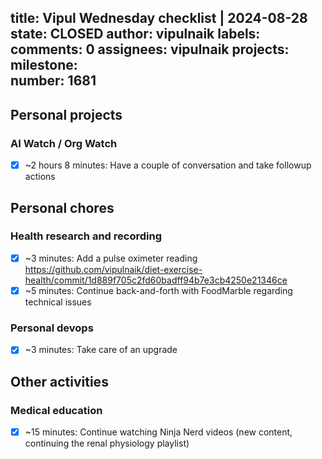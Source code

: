 title:	Vipul Wednesday checklist | 2024-08-28
state:	CLOSED
author:	vipulnaik
labels:	
comments:	0
assignees:	vipulnaik
projects:	
milestone:	
number:	1681
--
## Personal projects

### AI Watch / Org Watch

- [x] ~2 hours 8 minutes: Have a couple of conversation and take followup actions

## Personal chores

### Health research and recording

- [x] ~3 minutes: Add a pulse oximeter reading https://github.com/vipulnaik/diet-exercise-health/commit/1d889f705c2fd60badff94b7e3cb4250e21346ce
- [x] ~5 minutes: Continue back-and-forth with FoodMarble regarding technical issues

### Personal devops

- [x] ~3 minutes: Take care of an upgrade

## Other activities

### Medical education

- [x] ~15 minutes: Continue watching Ninja Nerd videos (new content, continuing the renal physiology playlist)
